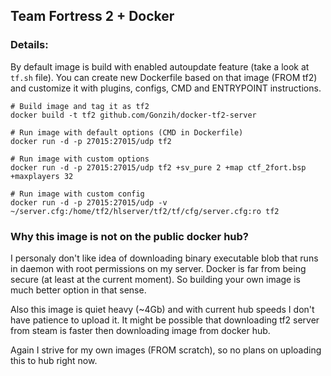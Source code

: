 ## Team Fortress 2 + Docker

### Details:
By default image is build with enabled autoupdate feature (take a look at `tf.sh` file).
You can create new Dockerfile based on that image (FROM tf2) and customize it with plugins, configs, CMD and ENTRYPOINT instructions.

```shell
# Build image and tag it as tf2
docker build -t tf2 github.com/Gonzih/docker-tf2-server

# Run image with default options (CMD in Dockerfile)
docker run -d -p 27015:27015/udp tf2

# Run image with custom options
docker run -d -p 27015:27015/udp tf2 +sv_pure 2 +map ctf_2fort.bsp +maxplayers 32

# Run image with custom config
docker run -d -p 27015:27015/udp -v ~/server.cfg:/home/tf2/hlserver/tf2/tf/cfg/server.cfg:ro tf2
```

### Why this image is not on the public docker hub?
I personaly don't like idea of downloading binary executable blob that runs in daemon with root permissions on my server.
Docker is far from being secure (at least at the current moment).
So building your own image is much better option in that sense.

Also this image is quiet heavy (~4Gb) and with current hub speeds I don't have patience to upload it.
It might be possible that downloading tf2 server from steam is faster then downloading image from docker hub.

Again I strive for my own images (FROM scratch), so no plans on uploading this to hub right now.
